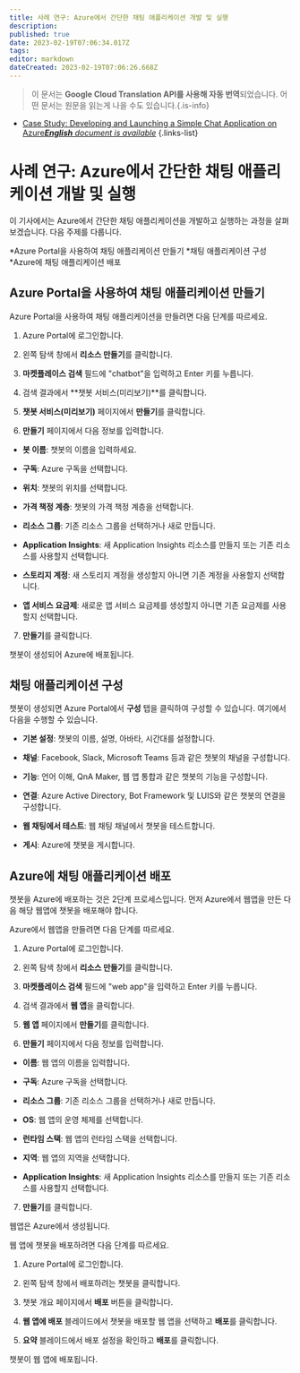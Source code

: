 ```yaml
---
title: 사례 연구: Azure에서 간단한 채팅 애플리케이션 개발 및 실행
description: 
published: true
date: 2023-02-19T07:06:34.017Z
tags: 
editor: markdown
dateCreated: 2023-02-19T07:06:26.668Z
---
```


> 이 문서는 **Google Cloud Translation API를 사용해 자동 번역**되었습니다.
어떤 문서는 원문을 읽는게 나을 수도 있습니다.{.is-info}



- [Case Study: Developing and Launching a Simple Chat Application on Azure***English** document is available*](/en/Knowledge-base/Cloud/case-study-developing-and-launching-a-simple-chat-application-on-azure)
{.links-list}


# 사례 연구: Azure에서 간단한 채팅 애플리케이션 개발 및 실행

이 기사에서는 Azure에서 간단한 채팅 애플리케이션을 개발하고 실행하는 과정을 살펴보겠습니다. 다음 주제를 다룹니다.

*Azure Portal을 사용하여 채팅 애플리케이션 만들기
*채팅 애플리케이션 구성
*Azure에 채팅 애플리케이션 배포

## Azure Portal을 사용하여 채팅 애플리케이션 만들기

Azure Portal을 사용하여 채팅 애플리케이션을 만들려면 다음 단계를 따르세요.

1. Azure Portal에 로그인합니다.

2. 왼쪽 탐색 창에서 **리소스 만들기**를 클릭합니다.

3. **마켓플레이스 검색** 필드에 "chatbot"을 입력하고 Enter 키를 누릅니다.

4. 검색 결과에서 **챗봇 서비스(미리보기)**를 클릭합니다.

5. **챗봇 서비스(미리보기)** 페이지에서 **만들기**를 클릭합니다.

6. **만들기** 페이지에서 다음 정보를 입력합니다.

* **봇 이름**: 챗봇의 이름을 입력하세요.

* **구독**: Azure 구독을 선택합니다.

* **위치**: 챗봇의 위치를 선택합니다.

* **가격 책정 계층**: 챗봇의 가격 책정 계층을 선택합니다.

* **리소스 그룹**: 기존 리소스 그룹을 선택하거나 새로 만듭니다.

* **Application Insights**: 새 Application Insights 리소스를 만들지 또는 기존 리소스를 사용할지 선택합니다.

* **스토리지 계정**: 새 스토리지 계정을 생성할지 아니면 기존 계정을 사용할지 선택합니다.

* **앱 서비스 요금제**: 새로운 앱 서비스 요금제를 생성할지 아니면 기존 요금제를 사용할지 선택합니다.

7. **만들기**를 클릭합니다.

챗봇이 생성되어 Azure에 배포됩니다.

## 채팅 애플리케이션 구성

챗봇이 생성되면 Azure Portal에서 **구성** 탭을 클릭하여 구성할 수 있습니다. 여기에서 다음을 수행할 수 있습니다.

* **기본 설정**: 챗봇의 이름, 설명, 아바타, 시간대를 설정합니다.

* **채널**: Facebook, Slack, Microsoft Teams 등과 같은 챗봇의 채널을 구성합니다.

* **기능**: 언어 이해, QnA Maker, 웹 앱 통합과 같은 챗봇의 기능을 구성합니다.

* **연결**: Azure Active Directory, Bot Framework 및 LUIS와 같은 챗봇의 연결을 구성합니다.

* **웹 채팅에서 테스트**: 웹 채팅 채널에서 챗봇을 테스트합니다.

* **게시**: Azure에 챗봇을 게시합니다.

## Azure에 채팅 애플리케이션 배포

챗봇을 Azure에 배포하는 것은 2단계 프로세스입니다. 먼저 Azure에서 웹앱을 만든 다음 해당 웹앱에 챗봇을 배포해야 합니다.

Azure에서 웹앱을 만들려면 다음 단계를 따르세요.

1. Azure Portal에 로그인합니다.

2. 왼쪽 탐색 창에서 **리소스 만들기**를 클릭합니다.

3. **마켓플레이스 검색** 필드에 "web app"을 입력하고 Enter 키를 누릅니다.

4. 검색 결과에서 **웹 앱**을 클릭합니다.

5. **웹 앱** 페이지에서 **만들기**를 클릭합니다.

6. **만들기** 페이지에서 다음 정보를 입력합니다.

* **이름**: 웹 앱의 이름을 입력합니다.

* **구독**: Azure 구독을 선택합니다.

* **리소스 그룹**: 기존 리소스 그룹을 선택하거나 새로 만듭니다.

* **OS**: 웹 앱의 운영 체제를 선택합니다.

* **런타임 스택**: 웹 앱의 런타임 스택을 선택합니다.

* **지역**: 웹 앱의 지역을 선택합니다.

* **Application Insights**: 새 Application Insights 리소스를 만들지 또는 기존 리소스를 사용할지 선택합니다.

7. **만들기**를 클릭합니다.

웹앱은 Azure에서 생성됩니다.

웹 앱에 챗봇을 배포하려면 다음 단계를 따르세요.

1. Azure Portal에 로그인합니다.

2. 왼쪽 탐색 창에서 배포하려는 챗봇을 클릭합니다.

3. 챗봇 개요 페이지에서 **배포** 버튼을 클릭합니다.

4. **웹 앱에 배포** 블레이드에서 챗봇을 배포할 웹 앱을 선택하고 **배포**를 클릭합니다.

5. **요약** 블레이드에서 배포 설정을 확인하고 **배포**를 클릭합니다.

챗봇이 웹 앱에 배포됩니다.